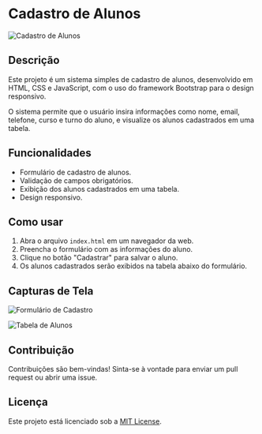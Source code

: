 # Cadastro de Alunos

![Cadastro de Alunos](.png)

## Descrição

Este projeto é um sistema simples de cadastro de alunos, desenvolvido em HTML, CSS e JavaScript, com o uso do framework Bootstrap para o design responsivo.

O sistema permite que o usuário insira informações como nome, email, telefone, curso e turno do aluno, e visualize os alunos cadastrados em uma tabela.

## Funcionalidades

- Formulário de cadastro de alunos.
- Validação de campos obrigatórios.
- Exibição dos alunos cadastrados em uma tabela.
- Design responsivo.

## Como usar

1. Abra o arquivo `index.html` em um navegador da web.
2. Preencha o formulário com as informações do aluno.
3. Clique no botão "Cadastrar" para salvar o aluno.
4. Os alunos cadastrados serão exibidos na tabela abaixo do formulário.

## Capturas de Tela

![Formulário de Cadastro](screenshot_formulario.png)

![Tabela de Alunos](screenshot_tabela.png)

## Contribuição

Contribuições são bem-vindas! Sinta-se à vontade para enviar um pull request ou abrir uma issue.

## Licença

Este projeto está licenciado sob a [MIT License](LICENSE).
